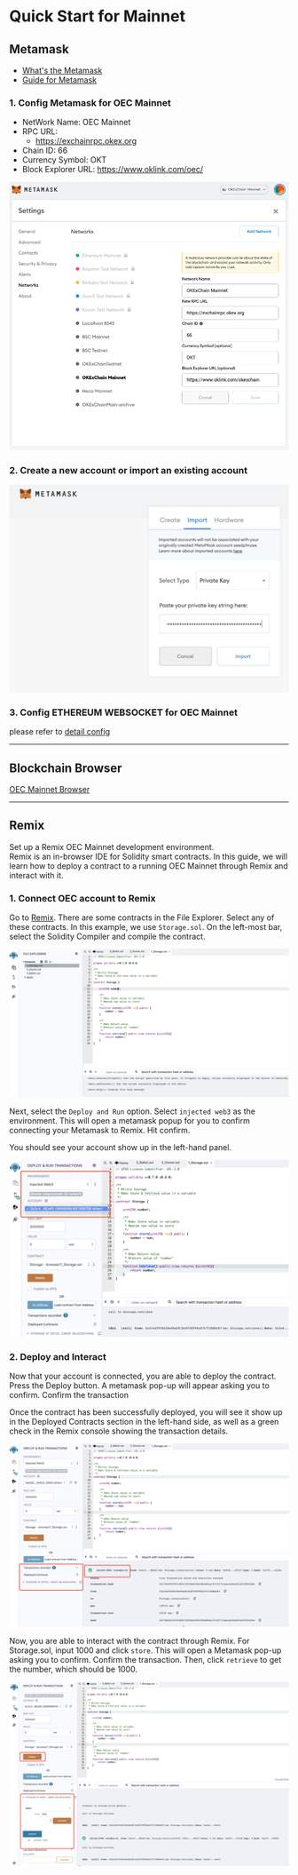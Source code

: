 # Quick Start for Mainnet
## Metamask
- [What's the Metamask](https://metamask.io/index.html)
- [Guide for Metamask](https://docs.metamask.io/guide/)

### 1. Config Metamask for OEC Mainnet

- NetWork Name: OEC Mainnet
- RPC URL: 
    - https://exchainrpc.okex.org
- Chain ID: 66
- Currency Symbol: OKT
- Block Explorer URL: https://www.oklink.com/oec/

![avatar](../img/metamask-01.for-mainnet-en.png)

### 2. Create a new account or import an existing account
![avatar](../img/metamask-01-2.png)

### 3. Config ETHEREUM WEBSOCKET for OEC Mainnet
please refer to [detail config](./basics/websocket.md)

___
## Blockchain Browser
[OEC Mainnet Browser](https://www.oklink.com/oec)
___

## Remix
Set up a Remix OEC Mainnet development environment.    
Remix is an in-browser IDE for Solidity smart contracts. In this guide, we will learn how to deploy a contract to a running OEC Mainnet through Remix and interact with it.   
### 1. Connect OEC account to Remix
Go to [Remix](http://remix.ethereum.org/). There are some contracts in the File Explorer. Select any of these contracts. In this example, we use `Storage.sol`. On the left-most bar, select the Solidity Compiler and compile the contract.


![avatar](../img/metamask-02.png)

Next, select the `Deploy and Run` option. Select `injected web3` as the environment. This will open a metamask popup for you to confirm connecting your Metamask to Remix. Hit confirm.

You should see your account show up in the left-hand panel.

![avatar](../img/metamask-03.png)


### 2. Deploy and Interact
Now that your account is connected, you are able to deploy the contract. Press the Deploy button. A metamask pop-up will appear asking you to confirm. Confirm the transaction   

Once the contract has been successfully deployed, you will see it show up in the Deployed Contracts section in the left-hand side, as well as a green check in the Remix console showing the transaction details.   

![avatar](../img/metamask-04.png)


Now, you are able to interact with the contract through Remix. For Storage.sol, input 1000 and click `store`. This will open a Metamask pop-up asking you to confirm. Confirm the transaction. Then, click `retrieve` to get the number, which should be 1000.

![avatar](../img/metamask-05.png)




